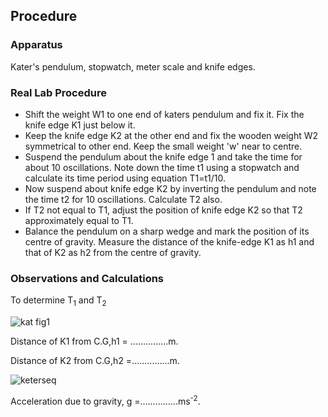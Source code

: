 ## Procedure

### Apparatus

Kater's pendulum, stopwatch, meter scale and knife edges.

### Real Lab Procedure
<ul>
<li>Shift the weight W1 to one end of katers pendulum and fix it. Fix the knife edge K1 just below it.</li>
<li>Keep the knife edge K2 at the other end and fix the wooden weight W2 symmetrical to other end. Keep the small weight 'w' near to centre.</li>
<li>Suspend the pendulum about the knife edge 1 and take the time for about 10 oscillations. Note down the time t1 using a stopwatch and calculate its time period using equation T1=t1/10.</li>
<li>Now suspend about knife edge K2 by inverting the pendulum and note the time t2 for 10 oscillations. Calculate T2 also.</li>
<li>If T2 not equal to T1, adjust the position of knife edge K2 so that T2 approximately equal to T1. </li>
  <li>Balance the pendulum on a sharp wedge and mark the position of its centre of gravity. Measure the distance of the knife-edge K1 as h1 and that of K2 as h2 from the centre of gravity. </li>
</ul>

### Observations and Calculations

To determine T<sub>1</sub> and T<sub>2</sub>

![kat fig1](https://github.com/user-attachments/assets/bf7417e6-473b-4fc4-85fa-4ea082b0eb21)


Distance of  K1 from C.G,h1  = ...............m.

Distance of  K2 from C.G,h2 =...............m.

![keterseq](https://github.com/user-attachments/assets/f01d57ac-0504-4344-af0e-55c44289df4e)


Acceleration due to gravity, g =...............ms<sup>-2</sup>.

